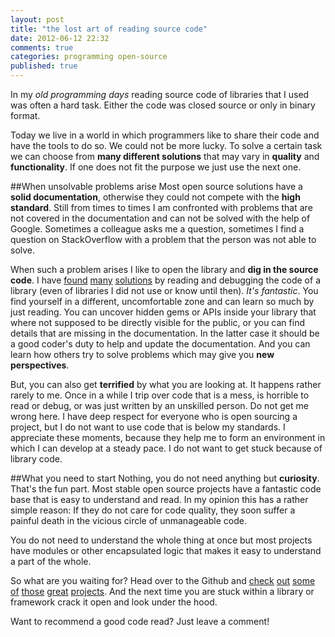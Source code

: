 ```yaml
---
layout: post
title: "the lost art of reading source code"
date: 2012-06-12 22:32
comments: true
categories: programming open-source
published: true
---
```


In my _old programming days_ reading source code of libraries that I used was often a hard task. Either the code was closed source or only in binary format.

Today we live in a world in which programmers like to share their code and have the tools to do so. We could not be more lucky. To solve a certain task we can choose from __many different solutions__ that may vary in __quality__ and __functionality__. If one does not fit the purpose we just use the next one.
<!-- more -->
##When unsolvable problems arise
Most open source solutions have a __solid documentation__, otherwise they could not compete with the __high standard__. Still from times to times I am confronted with problems that are not covered in the documentation and can not be solved with the help of Google. Sometimes a colleague asks me a question, sometimes I find a question on StackOverflow with a problem that the person was not able to solve.

When such a problem arises I like to open the library and __dig in the source code__. I have [found](http://stackoverflow.com/questions/8112646/raphael-js-2-0-animate-translation-with-variable-inconsistency-noob/8112744#8112744) [many](http://stackoverflow.com/questions/7506538/scrollto-with-easing-and-a-callback-function/7506799#7506799) [solutions](http://stackoverflow.com/questions/8022926/jquery-validate-plugin-test-value-for-email-pattern/8023132#8023132) by reading and debugging the code of a library (even of libraries I did not use or know until then). _It's fantastic_. You find yourself in a different, uncomfortable zone and can learn so much by just reading. You can uncover hidden gems or APIs inside your library that where not supposed to be directly visible for the public, or you can find details that are missing in the documentation. In the latter case it should be a good coder's duty to help and update the documentation. And you can learn how others try to solve problems which may give you __new perspectives__.

But, you can also get __terrified__ by what you are looking at. It happens rather rarely to me. Once in a while I trip over code that is a mess, is horrible to read or debug, or was just written by an unskilled person. Do not get me wrong here. I have deep respect for everyone who is open sourcing a project, but I do not want to use code that is below my standards. I appreciate these moments, because they help me to form an environment in which I can develop at a steady pace. I do not want to get stuck because of library code.

##What you need to start
Nothing, you do not need anything but __curiosity__. That's the fun part. Most stable open source projects have a fantastic code base that is easy to understand and read. In my opinion this has a rather simple reason: If they do not care for code quality, they soon suffer a painful death in the vicious circle of unmanageable code.

You do not need to understand the whole thing at once but most projects have modules or other encapsulated logic that makes it easy to understand a part of the whole.

So what are you waiting for? Head over to the Github and [check](https://github.com/sinatra/sinatra) [out](https://github.com/jquery/jquery) [some](https://github.com/ASP-NET-MVC/ASP.NET-Mvc-3) [of](https://github.com/git/git) [those](https://github.com/DmitryBaranovskiy/raphael) [great](https://github.com/antirez/redis) [projects](https://github.com/nginx/nginx). And the next time you are stuck within a library or framework crack it open and look under the hood.

Want to recommend a good code read? Just leave a comment!
